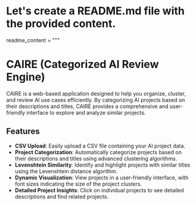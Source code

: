 # Let's create a README.md file with the provided content.

readme_content = """
# CAIRE (Categorized AI Review Engine)

CAIRE is a web-based application designed to help you organize, cluster, and review AI use cases efficiently. By categorizing AI projects based on their descriptions and titles, CAIRE provides a comprehensive and user-friendly interface to explore and analyze similar projects.

## Features

- **CSV Upload**: Easily upload a CSV file containing your AI project data.
- **Project Categorization**: Automatically categorize projects based on their descriptions and titles using advanced clustering algorithms.
- **Levenshtein Similarity**: Identify and highlight projects with similar titles using the Levenshtein distance algorithm.
- **Dynamic Visualization**: View projects in a user-friendly interface, with font sizes indicating the size of the project clusters.
- **Detailed Project Insights**: Click on individual projects to see detailed descriptions and find related projects.

